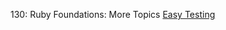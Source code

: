 130: Ruby Foundations: More Topics
[Easy Testing](https://launchschool.com/exercise_sets/94a0efb0)

